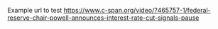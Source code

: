 Example url to test 
https://www.c-span.org/video/?465757-1/federal-reserve-chair-powell-announces-interest-rate-cut-signals-pause